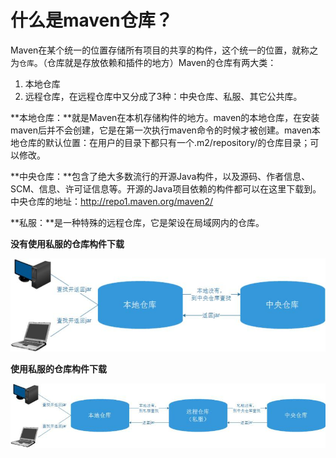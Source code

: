 # 什么是maven仓库？

Maven在某个统一的位置存储所有项目的共享的构件，这个统一的位置，就称之为`仓库`。（仓库就是存放依赖和插件的地方）Maven的仓库有两大类：

1. 本地仓库
2. 远程仓库，在远程仓库中又分成了3种：中央仓库、私服、其它公共库。


**本地仓库：**就是Maven在本机存储构件的地方。maven的本地仓库，在安装maven后并不会创建，它是在第一次执行maven命令的时候才被创建。maven本地仓库的默认位置：在用户的目录下都只有一个.m2/repository/的仓库目录；可以修改。


**中央仓库：**包含了绝大多数流行的开源Java构件，以及源码、作者信息、SCM、信息、许可证信息等。开源的Java项目依赖的构件都可以在这里下载到。
中央仓库的地址：http://repo1.maven.org/maven2/


**私服：**是一种特殊的远程仓库，它是架设在局域网内的仓库。

 

**没有使用私服的仓库构件下载**

![img](6.什么是maven仓库？.assets/20171117111235203.jpg)

**使用私服的仓库构件下载**

![img](6.什么是maven仓库？.assets/20171117111256148.jpg)